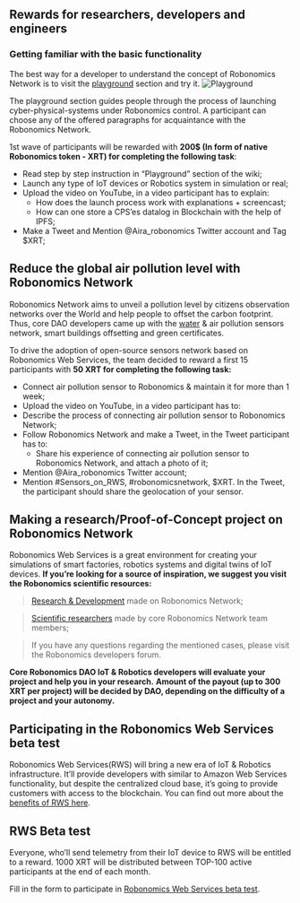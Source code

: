 ## Rewards for researchers, developers and engineers

### Getting familiar with the basic functionality

The best way for a developer to understand the concept of Robonomics Network is to visit the [playground](https://wiki.robonomics.network/docs/baxter/) section and try it.
![Playground](https://lh4.googleusercontent.com/temUSKyq20Khuz3wZ12Kqc0tbvkMK6fAWkjn1SWtLz8gC9IOgSSX5yyRHtwB5uHqzEwHabYtgHC2dRR-TxLHkDMEb3fbJgFYYPWjmaZb0-XOxhgOUhHjGdDvU4O5AiRL3gwGIjuy)

The playground section guides people through the process of launching cyber-physical-systems under Robonomics control.
A participant can choose any of the offered paragraphs for acquaintance with the Robonomics Network.

1st wave of participants will be rewarded with **200$ (In form of native Robonomics token - XRT) for completing the following task**:
* Read step by step instruction in “Playground” section of the wiki;
* Launch any type of IoT devices or Robotics system in simulation or real;
* Upload the video on YouTube, in a video participant has to explain: 
	* How does the launch process work with explanations + screencast;
	* How can one store a CPS’es datalog in Blockchain with the help of IPFS;
* Make a Tweet and Mention @Aira_robonomics Twitter account and Tag $XRT;

## Reduce the global air pollution level with Robonomics Network

Robonomics Network aims to unveil a pollution level by citizens observation networks over the World and help people to offset the carbon footprint.
Thus, core DAO developers came up with the [water](https://www.frontiersin.org/articles/10.3389/frobt.2020.00070/full) & air pollution sensors network, smart buildings offsetting and green certificates.

To drive the adoption of open-source sensors network based on Robonomics Web Services, the team decided to reward a first 15 participants with **50 XRT for completing the following task:**
* Connect air pollution sensor to Robonomics & maintain it for more than 1 week;
* Upload the video on YouTube, in a video participant has to:
* Describe the process of connecting air pollution sensor to Robonomics Network;
* Follow Robonomics Network and make a Tweet, in the Tweet participant has to:
	* Share his experience of connecting air pollution sensor to Robonomics Network, and attach a photo of it;
* Mention @Aira_robonomics Twitter account;
* Mention #Sensors_on_RWS, #robonomicsnetwork,  $XRT.
In the Tweet, the participant should share the geolocation of your sensor.

## Making a research/Proof-of-Concept project on Robonomics Network

Robonomics Web Services is a great environment for creating your simulations of smart factories, robotics systems and digital twins of IoT devices.
**If you’re looking for a source of inspiration, we suggest you visit the Robonomics scientific resources:**

> [Research & Development](https://wiki.robonomics.network/docs/r-and-d-based-on-robonomics-network/) made on Robonomics Network;

> [Scientific researchers](https://robonomics.network/community#science) made by core Robonomics Network team members;

> If you have any questions regarding the mentioned cases, please visit the Robonomics developers forum.

**Core Robonomics DAO IoT & Robotics developers will evaluate your project and help you in your research.**
**Amount of the payout (up to 300 XRT per project) will be decided by DAO, depending on the difficulty of a project and your autonomy.**

## Participating in the Robonomics Web Services beta test

Robonomics Web Services(RWS) will bring a new era of IoT & Robotics infrastructure. It’ll provide developers with similar to Amazon Web Services functionality, but despite the centralized cloud base, it’s going to provide customers with access to the blockchain.
You can find out more about the [benefits of RWS here](https://blog.aira.life/robonomics-web-services-and-rws-token-intro-d730ab50ad42?source=collection_home---4------2-----------------------).

## RWS Beta test

Everyone, who’ll send telemetry from their IoT device to RWS will be entitled to a reward.
1000 XRT will be distributed between TOP-100 active participants at the end of each month.

Fill in the form to participate in [Robonomics Web Services beta test](https://share.hsforms.com/1rlIfFL6ZSriaOjtf4NAGPw535vx).
